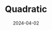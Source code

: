 ---  
layout: startup_page  
title: "Quadratic"  
id: "quadratichq.com"  
permalink: "/quadraticquadratichq.com04022024/"  
website: "https://www.quadratichq.com/"  
funding_round: "Seed"  
funding_amount: "$5.6M"  
investors: "GV, Catapult Ventures, Betaworks, The Fund Rockies"  
about: "Quadratic is a spreadsheet platform that integrates with Python and other programming languages, allowing data analysts and developers to work with data from various sources (databases, APIs, etc.) and share results using a familiar interface. It aims to improve data analysis efficiency by combining the ease of spreadsheets with the power of coding languages and offers features like workspaces for teams and real-time collaboration."  
markets: "Data Analytics, Software"  
hq: "Boulder, Colorado, United States"  
founded_year: "2022"  
linkedin: "https://www.linkedin.com/company/quadratichq"  
twitter: "https://twitter.com/QuadraticHQ"  
instagram: ""  
facebook: ""  
crunchbase: "https://www.crunchbase.com/organization/quadratic-4750"  
pitchbook: "https://pitchbook.com/profiles/company/512986-60"  

date_display: "02-Apr-2024"  
date: "2024-04-02"

# SEO Optimization  
meta_title: "Quadratic - Seed Funding ($5.6M)"  
meta_description: "Quadratic, Quadratic is a spreadsheet platform that integrates with Python and other programming languages, allowing data analysts and developers to work with da..."  
meta_keywords: "Quadratic, Data Analytics, Software, Seed funding"  
canonical_url: "https://startup.projectstartups.com/quadraticquadratichq.com04022024/"  
---